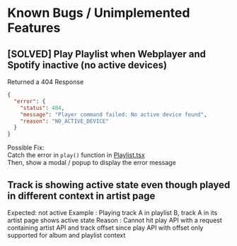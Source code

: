 # Known Bugs / Unimplemented Features

## [SOLVED] Play Playlist when Webplayer and Spotify inactive (no active devices)

Returned a 404 Response

```json
{
  "error": {
    "status": 404,
    "message": "Player command failed: No active device found",
    "reason": "NO_ACTIVE_DEVICE"
  }
}
```

Possible Fix:  
Catch the error in `play()` function in [Playlist.tsx](./src/pages/Playlist/Playlist.tsx#L106)  
Then, show a modal / popup to display the error message


## Track is showing active state even though played in different context in artist page
 Expected: not active
 Example : Playing track A in playlist B, track A in its artist page shows active state
 Reason : Cannot hit play API with a request containing artist API and track offset since play API with offset only supported for album and playlist context
